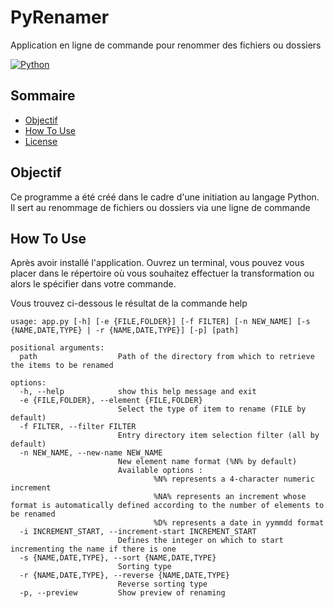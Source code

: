 # PyRenamer
Application en ligne de commande pour renommer des fichiers ou dossiers

[![Python](https://img.shields.io/badge/python-3.11.4-blue.svg)](https://www.python.org/downloads/release/python-3114/) 

## Sommaire
 - [Objectif](#objectif)
 - [How To Use](#how-to-use)
 - [License](#license)

## Objectif
Ce programme a été créé dans le cadre d'une initiation au langage Python.
Il sert au renommage de fichiers ou dossiers via une ligne de commande

## How To Use
Après avoir installé l'application.
Ouvrez un terminal, vous pouvez vous placer dans le répertoire où vous souhaitez effectuer la transformation ou alors le spécifier dans votre commande.

Vous trouvez ci-dessous le résultat de la commande help

```
usage: app.py [-h] [-e {FILE,FOLDER}] [-f FILTER] [-n NEW_NAME] [-s {NAME,DATE,TYPE} | -r {NAME,DATE,TYPE}] [-p] [path]

positional arguments:
  path                  Path of the directory from which to retrieve the items to be renamed

options:
  -h, --help            show this help message and exit
  -e {FILE,FOLDER}, --element {FILE,FOLDER}
                        Select the type of item to rename (FILE by default)
  -f FILTER, --filter FILTER
                        Entry directory item selection filter (all by default)
  -n NEW_NAME, --new-name NEW_NAME
                        New element name format (%N% by default)
                        Available options :
                                %N% represents a 4-character numeric increment
                                %NA% represents an increment whose format is automatically defined according to the number of elements to be renamed
                                %D% represents a date in yymmdd format
  -i INCREMENT_START, --increment-start INCREMENT_START
                        Defines the integer on which to start incrementing the name if there is one
  -s {NAME,DATE,TYPE}, --sort {NAME,DATE,TYPE}
                        Sorting type
  -r {NAME,DATE,TYPE}, --reverse {NAME,DATE,TYPE}
                        Reverse sorting type
  -p, --preview         Show preview of renaming
```